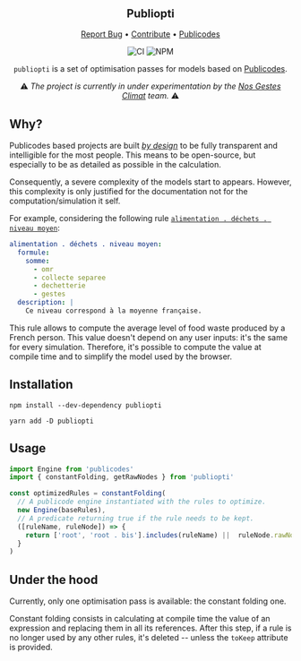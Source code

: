 <div align="center">
  <h3 align="center">
	<big>Publiopti</big>
  </h3>
  <p align="center">
   <a href="https://github.com/datagir/publiopti/issues">Report Bug</a>
   •
   <a href="https://github.com/datagir/publiopti/blob/master/CONTRIBUTING.md">Contribute</a>
   •
   <a href="https://publi.codes">Publicodes</a>
  </p>

![CI][ci-link] ![NPM][npm-link]

 `publiopti` is a set of optimisation passes for models based on [Publicodes](https://publi.codes).

 :warning: <i>The project is currently in under experimentation by the [Nos Gestes Climat](https://github.com/datagir/nosgestesclimat-site) team.</i> :warning:

</div>

## Why?

Publicodes based projects are built [_by
design_](https://publi.codes/docs/pourquoi-publicodes/standard-modeles-ouverts#document%C3%A9s-sourc%C3%A9s)
to be fully transparent and intelligible for the most people. This means to be
open-source, but especially to be as detailed as possible in the calculation.

Consequently, a severe complexity of the models start to appears. However, this complexity
is only justified for the documentation not for the computation/simulation it self.

For example, considering the following rule
[`alimentation . déchets . niveau
moyen`](https://github.com/datagir/nosgestesclimat/blob/master/data/services%20soci%C3%A9taux/services%20publics.yaml):

```yaml
alimentation . déchets . niveau moyen:
  formule:
    somme:
      - omr
      - collecte separee
      - dechetterie
      - gestes
  description: |
    Ce niveau correspond à la moyenne française.
```

This rule allows to compute the average level of food waste produced by a
French person. This value doesn't depend on any user inputs: it's the same for
every simulation. Therefore, it's possible to compute the value
at compile time and to simplify the model used by the browser.

## Installation

```
npm install --dev-dependency publiopti

yarn add -D publiopti
```

## Usage

```typescript
import Engine from 'publicodes'
import { constantFolding, getRawNodes } from 'publiopti'

const optimizedRules = constantFolding(
  // A publicode engine instantiated with the rules to optimize.
  new Engine(baseRules),
  // A predicate returning true if the rule needs to be kept.
  ([ruleName, ruleNode]) => {
    return ['root', 'root . bis'].includes(ruleName) ||  ruleNode.rawNode['to keep']
  }
)
```
## Under the hood

Currently, only one optimisation pass is available: the constant folding one.

Constant folding consists in calculating at compile time the value of an
expression and replacing them in all its references. After this step, if a rule
is no longer used by any other rules, it's deleted -- unless the `toKeep`
attribute is provided.

[ci-link]: https://github.com/datagir/publiopti/actions/workflows/build.yml/badge.svg
[npm-link]: https://img.shields.io/npm/v/publiopti
